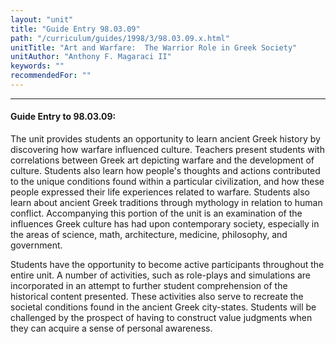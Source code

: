 ```yaml
---
layout: "unit"
title: "Guide Entry 98.03.09"
path: "/curriculum/guides/1998/3/98.03.09.x.html"
unitTitle: "Art and Warfare:  The Warrior Role in Greek Society"
unitAuthor: "Anthony F. Magaraci II"
keywords: ""
recommendedFor: ""
---
```

<body>
<hr/>
 <h4>
  Guide Entry to 98.03.09:
 </h4>
 The unit provides students an opportunity to learn ancient Greek history by discovering how warfare influenced culture.  Teachers present students with correlations between Greek art depicting warfare and the development of culture.  Students also learn how people's thoughts and actions contributed to the unique conditions found within a particular civilization, and how these people expressed their life experiences related to warfare.  Students also learn about ancient Greek traditions through mythology in relation to human conflict.  Accompanying this portion of the unit is an examination of the influences Greek culture has had upon contemporary society, especially in the areas of science, math, architecture, medicine, philosophy, and government.
 <p>
  Students have the opportunity to become active participants throughout the entire unit.  A number of activities, such as role-plays and simulations are incorporated in an attempt to further student comprehension of the historical content presented.  These activities also serve to recreate the societal conditions found in the ancient Greek city-states.  Students will be challenged by the prospect of having to construct value judgments when they can acquire a sense of personal awareness.
 </p>

</body>